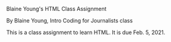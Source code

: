 Blaine Young's HTML Class Assignment

By Blaine Young, Intro Coding for Journalists class

This is a class assignment to learn HTML. It is due Feb. 5, 2021.
